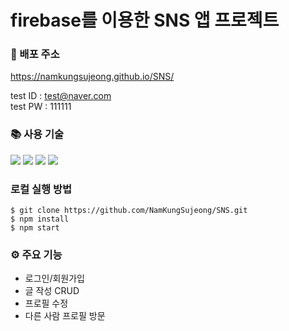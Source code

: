 # firebase를 이용한 SNS 앱 프로젝트

### 🔗 배포 주소
https://namkungsujeong.github.io/SNS/

test ID : test@naver.com
<br />
test PW : 111111

### 📚 사용 기술
<div>
  <img src="https://img.shields.io/badge/JavaScript-F7DF1E?style=flat&logo=JavaScript&logoColor=white" />
  <img src="https://img.shields.io/badge/React-61DAFB?style=flat&logo=react&logoColor=white" /> 
  <img src="https://img.shields.io/badge/styledcomponents-DB7093?style=flat&logo=styledcomponents&logoColor=white" />
  <img src="https://img.shields.io/badge/Mui-007FFF?style=flat&logo=mui&logoColor=white" />
</div>

### 로컬 실행 방법
```
$ git clone https://github.com/NamKungSujeong/SNS.git
$ npm install
$ npm start
```

### ⚙️ 주요 기능

- 로그인/회원가입
- 글 작성 CRUD
- 프로필 수정
- 다른 사람 프로필 방문
